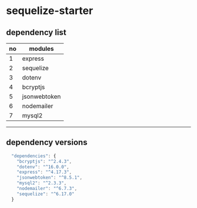 # sequelize-starter

## dependency list

| no  | modules      |
| --- | ------------ |
| 1   | express      |
| 2   | sequelize    |
| 3   | dotenv       |
| 4   | bcryptjs     |
| 5   | jsonwebtoken |
| 6   | nodemailer   |
| 7   | mysql2       |

---

## dependency versions

```js
  "dependencies": {
    "bcryptjs": "^2.4.3",
    "dotenv": "^16.0.0",
    "express": "^4.17.3",
    "jsonwebtoken": "^8.5.1",
    "mysql2": "^2.3.3",
    "nodemailer": "^6.7.3",
    "sequelize": "^6.17.0"
  }
```
